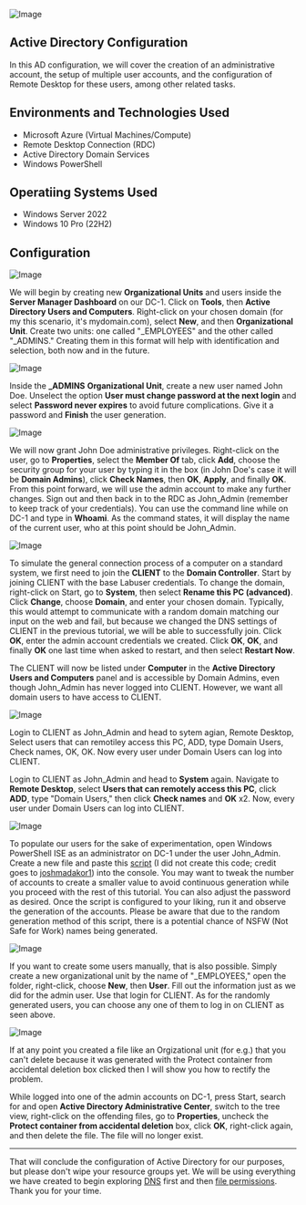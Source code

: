 ![Image](https://i.imgur.com/I4b2apl.png)

## Active Directory Configuration 
In this AD configuration, we will cover the creation of an administrative account, the setup of multiple user accounts, and the configuration of Remote Desktop for these users, among other related tasks.

## Environments and Technologies Used 

- Microsoft Azure (Virtual Machines/Compute)
- Remote Desktop Connection (RDC)
- Active Directory Domain Services
- Windows PowerShell

## Operatiing Systems Used

- Windows Server 2022
- Windows 10 Pro (22H2)

## Configuration

![Image](https://i.imgur.com/xGh03cZ.png)

We will begin by creating new **Organizational Units** and users inside the **Server Manager Dashboard** on our DC-1. Click on **Tools**, then **Active Directory Users and Computers**. Right-click on your chosen domain (for my this scenario, it's mydomain.com), select **New**, and then **Organizational Unit**. Create two units: one called "_EMPLOYEES" and the other called "_ADMINS." Creating them in this format will help with identification and selection, both now and in the future. 

![Image](https://i.imgur.com/yt5loj4.png)

Inside the **_ADMINS** **Organizational Unit**, create a new user named John Doe. Unselect the option **User must change password at the next login** and select **Password never expires** to avoid future complications. Give it a password and **Finish** the user generation.

![Image](https://i.imgur.com/WBbwsj6.png)

We will now grant John Doe administrative privileges. Right-click on the user, go to **Properties**, select the **Member Of** tab, click **Add**, choose the security group for your user by typing it in the box (in John Doe's case it will be **Domain Admins**), click **Check Names**, then **OK**, **Apply**, and finally **OK**. From this point forward, we will use the admin account to make any further changes. Sign out and then back in to the RDC as John_Admin (remember to keep track of your credentials). You can use the command line while on DC-1 and type in **Whoami**. As the command states, it will display the name of the current user, who at this point should be John_Admin.

![Image](https://i.imgur.com/iTxBkcR.png)

To simulate the general connection process of a computer on a standard system, we first need to join the **CLIENT** to the **Domain Controller**. Start by joining CLIENT with the base Labuser credentials. To change the domain, right-click on Start, go to **System**, then select **Rename this PC (advanced)**. Click **Change**, choose **Domain**, and enter your chosen domain. Typically, this would attempt to communicate with a random domain matching our input on the web and fail, but because we changed the DNS settings of CLIENT in the previous tutorial, we will be able to successfully join. Click **OK**, enter the admin account credentials we created. Click **OK**, **OK**, and finally **OK** one last time when asked to restart, and then select **Restart Now**.

The CLIENT will now be listed under **Computer** in the **Active Directory Users and Computers** panel and is accessible by Domain Admins, even though John_Admin has never logged into CLIENT. However, we want all domain users to have access to CLIENT.

![Image](https://i.imgur.com/4r6vDVs.png)

Login to CLIENT as John_Admin and head to sytem agian, Remote Desktop, Select users that can remotiley access this PC, ADD, type Domain Users, Check names, OK, OK. Now every user under Domain Users can log into CLIENT. 

Login to CLIENT as John_Admin and head to **System** again. Navigate to **Remote Desktop**, select **Users that can remotely access this PC**, click **ADD**, type "Domain Users," then click **Check names** and **OK** x2. Now, every user under Domain Users can log into CLIENT.

![Image](https://i.imgur.com/oGrEjCy.png)

To populate our users for the sake of experimentation, open Windows PowerShell ISE as an administrator on DC-1 under the user John_Admin. Create a new file and paste this [script](https://github.com/NicholasToon/Configuring-On-premises-Active-Directory-within-Azure-VMs/files/12896330/Code.txt) (I did not create this code; credit goes to [joshmadakor1](https://github.com/joshmadakor1/AD_PS/blob/master/Generate-Names-Create-Users.ps1)) into the console. You may want to tweak the number of accounts to create a smaller value to avoid continuous generation while you proceed with the rest of this tutorial. You can also adjust the password as desired. Once the script is configured to your liking, run it and observe the generation of the accounts. Please be aware that due to the random generation method of this script, there is a potential chance of NSFW (Not Safe for Work) names being generated.

![Image](https://i.imgur.com/CkzRTpU.png)

If you want to create some users manually, that is also possible. Simply create a new organizational unit by the name of "_EMPLOYEES," open the folder, right-click, choose **New**, then **User**. Fill out the information just as we did for the admin user. Use that login for CLIENT. As for the randomly generated users, you can choose any one of them to log in on CLIENT as seen above.

![Image](https://i.imgur.com/3V1dhOc.png) 


If at any point you created a file like an Orgizational unit (for e.g.) that you can't delete because it was generated with the Protect container from accidental deletion box clicked then I will show you how to rectify the problem. 

While logged into one of the admin accounts on DC-1, press Start, search for and open **Active Directory Administrative Center**, switch to the tree view, right-click on the offending files, go to **Properties**, uncheck the **Protect container from accidental deletion** box, click **OK**, right-click again, and then delete the file. The file will no longer exist.

---

That will conclude the configuration of Active Directory for our purposes, but please don't wipe your resource groups yet. We will be using everything we have created to begin exploring [DNS](https://github.com/NicholasToon/Understanding-DNS-in-Azure) first and then [file permissions](https://github.com/NicholasToon/Understanding-File-Permissions-in-Azure). Thank you for your time.













